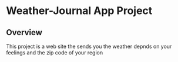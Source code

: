 # Weather-Journal App Project

## Overview
This project is a web site the sends you the weather depnds on your feelings and the zip code of your region


